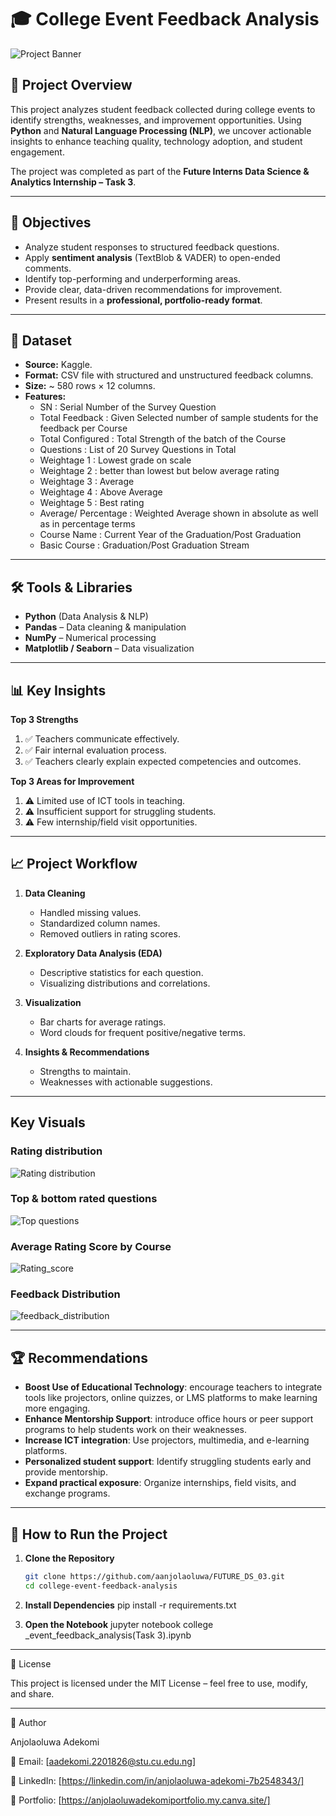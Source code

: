 # 🎓 College Event Feedback Analysis

![Project Banner](images/banner.png)

## 📌 Project Overview
This project analyzes student feedback collected during college events to identify strengths, weaknesses, and improvement opportunities. Using **Python** and **Natural Language Processing (NLP)**, we uncover actionable insights to enhance teaching quality, technology adoption, and student engagement.

The project was completed as part of the **Future Interns Data Science & Analytics Internship – Task 3**.

---

## 🎯 Objectives
- Analyze student responses to structured feedback questions.
- Apply **sentiment analysis** (TextBlob & VADER) to open-ended comments.
- Identify top-performing and underperforming areas.
- Provide clear, data-driven recommendations for improvement.
- Present results in a **professional, portfolio-ready format**.

---

## 📂 Dataset
- **Source:** Kaggle.
- **Format:** CSV file with structured and unstructured feedback columns.
- **Size:** ~ 580 rows × 12 columns.
- **Features:**
  - SN :	Serial Number of the Survey Question
  - Total Feedback : Given	Selected number of sample students for the feedback per Course
  - Total Configured :	Total Strength of the batch of the Course
  - Questions :	List of 20 Survey Questions in Total
  - Weightage 1 :	Lowest grade on scale
  - Weightage 2 :	better than lowest but below average rating
  - Weightage 3	: Average
  - Weightage 4	: Above Average
  - Weightage 5	: Best rating
  - Average/ Percentage	: Weighted Average shown in absolute as well as in percentage terms
  - Course Name	: Current Year of the Graduation/Post Graduation
  - Basic Course	: Graduation/Post Graduation Stream
 

---

## 🛠 Tools & Libraries
- **Python** (Data Analysis & NLP)
- **Pandas** – Data cleaning & manipulation
- **NumPy** – Numerical processing
- **Matplotlib / Seaborn** – Data visualization

---

## 📊 Key Insights

**Top 3 Strengths**
1. ✅ Teachers communicate effectively.
2. ✅ Fair internal evaluation process.
3. ✅ Teachers clearly explain expected competencies and outcomes.

**Top 3 Areas for Improvement**
1. ⚠️ Limited use of ICT tools in teaching.
2. ⚠️ Insufficient support for struggling students.
3. ⚠️ Few internship/field visit opportunities.

---

## 📈 Project Workflow
1. **Data Cleaning**
   - Handled missing values.
   - Standardized column names.
   - Removed outliers in rating scores.

2. **Exploratory Data Analysis (EDA)**
   - Descriptive statistics for each question.
   - Visualizing distributions and correlations.

3. **Visualization**
   - Bar charts for average ratings.
   - Word clouds for frequent positive/negative terms.
     
4. **Insights & Recommendations**
   - Strengths to maintain.
   - Weaknesses with actionable suggestions.

---
## Key Visuals

### Rating distribution
![Rating distribution](assets/rating_distribution.png)

### Top & bottom rated questions
![Top questions](assets/top_botom_questions.png)


### Average Rating Score by Course
![Rating_score](assets/rating_by_course.png)

### Feedback Distribution
![feedback_distribution](assets/feedback_distribution.png)

---

## 🏆 Recommendations
- **Boost Use of Educational Technology**: encourage teachers to integrate tools like projectors, online quizzes, or LMS platforms to make learning more engaging.
- **Enhance Mentorship Support**: introduce office hours or peer support programs to help students work on their weaknesses.
- **Increase ICT integration**: Use projectors, multimedia, and e-learning platforms.
- **Personalized student support**: Identify struggling students early and provide mentorship.
- **Expand practical exposure**: Organize internships, field visits, and exchange programs.

---

## 🚀 How to Run the Project
1. **Clone the Repository**
   ```bash
   git clone https://github.com/aanjolaoluwa/FUTURE_DS_03.git
   cd college-event-feedback-analysis

2. **Install Dependencies**
   pip install -r requirements.txt

3. **Open the Notebook**
   jupyter notebook college _event_feedback_analysis(Task 3).ipynb

---
📄 License

This project is licensed under the MIT License – feel free to use, modify, and share.

---

👤 Author

Anjolaoluwa Adekomi

📧 Email: [aadekomi.2201826@stu.cu.edu.ng]

💼 LinkedIn: [https://linkedin.com/in/anjolaoluwa-adekomi-7b2548343/]

📂 Portfolio: [https://anjolaoluwadekomiportfolio.my.canva.site/]




